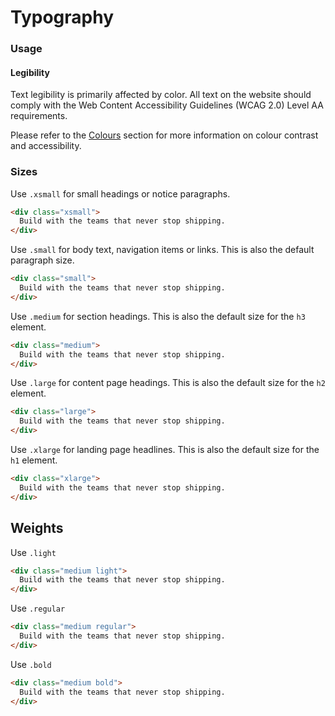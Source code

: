 # Typography

### Usage
#### Legibility
Text legibility is primarily affected by color. All text on the website should comply with the Web Content Accessibility Guidelines (WCAG 2.0) Level AA requirements.


Please refer to the <a href="colours">Colours</a> section for more information on colour contrast and accessibility.

### Sizes

Use `.xsmall` for small headings or notice paragraphs.

```html
<div class="xsmall">
  Build with the teams that never stop shipping.
</div>
```

Use `.small` for body text, navigation items or links. This is also the default paragraph size.
```html
<div class="small">
  Build with the teams that never stop shipping.
</div>
```

Use `.medium` for section headings. This is also the default size for the `h3` element.
```html
<div class="medium">
  Build with the teams that never stop shipping.
</div>
```

Use `.large` for content page headings. This is also the default size for the `h2` element.
```html
<div class="large">
  Build with the teams that never stop shipping.
</div>
```

Use `.xlarge` for landing page headlines. This is also the default size for the `h1` element.
```html
<div class="xlarge">
  Build with the teams that never stop shipping.
</div>
```

## Weights

Use `.light`
```html
<div class="medium light">
  Build with the teams that never stop shipping.
</div>
```

Use `.regular`
```html
<div class="medium regular">
  Build with the teams that never stop shipping.
</div>
```

Use `.bold`
```html
<div class="medium bold">
  Build with the teams that never stop shipping.
</div>
```

